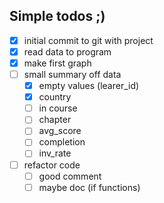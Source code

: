 ## Simple todos ;)

- [x] initial commit to git with project
- [x] read data to program
- [x] make first graph
- [ ] small summary off data
  - [x] empty values (learer_id)
  - [x] country
  - [ ] in course
  - [ ] chapter
  - [ ] avg_score
  - [ ] completion
  - [ ] inv_rate
- [ ] refactor code
  - [ ] good comment
  - [ ] maybe doc (if functions)